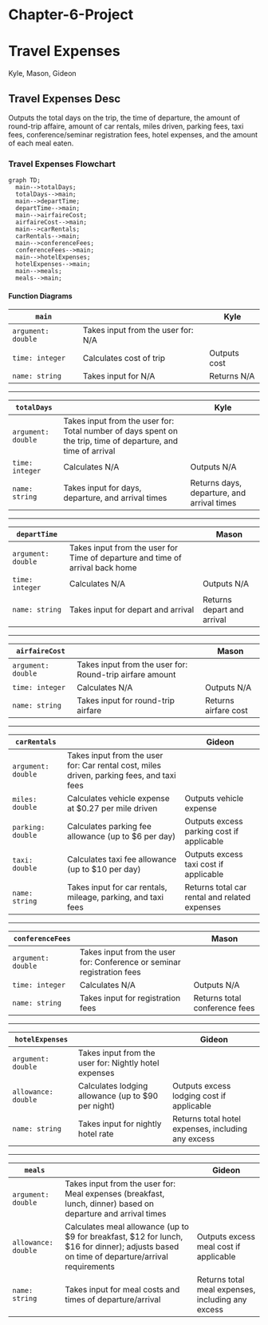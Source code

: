# Chapter-6-Project

# Travel Expenses
Kyle, Mason, Gideon

## Travel Expenses Desc
Outputs the total days on the trip, the time of departure, the amount of round-trip affaire, amount of car rentals,
miles driven, parking fees, taxi fees, conference/seminar registration fees, hotel expenses,
and the amount of each meal eaten.

### Travel Expenses Flowchart
```mermaid
graph TD;
  main-->totalDays;
  totalDays-->main;
  main-->departTime;
  departTime-->main;
  main-->airfaireCost;
  airfaireCost-->main;
  main-->carRentals;
  carRentals-->main;
  main-->conferenceFees;
  conferenceFees-->main;
  main-->hotelExpenses;
  hotelExpenses-->main;
  main-->meals;
  meals-->main;
```

#### Function Diagrams

| `main`              |                             | Kyle          |
| ------------------- | --------------------------- | ------------- |
| `argument: double`  | Takes input from the user for: N/A |             |
| `time: integer`     | Calculates cost of trip             | Outputs cost |
| `name: string`      | Takes input for N/A                 | Returns N/A  |

***

| `totalDays`         |                                                                                                        | Kyle           |
| ------------------- | ------------------------------------------------------------------------------------------------------ | -------------  |
| `argument: double`  | Takes input from the user for: Total number of days spent on the trip, time of departure, and time of arrival | |
| `time: integer`     | Calculates N/A                                                                                         | Outputs N/A |
| `name: string`      | Takes input for days, departure, and arrival times                                                     | Returns days, departure, and arrival times |

***

| `departTime`        |                             | Mason          |
| ------------------- | --------------------------- | -------------  |
| `argument: double`  | Takes input from the user for Time of departure and time of arrival back home | |
| `time: integer`     | Calculates N/A                        | Outputs N/A |
| `name: string`      | Takes input for depart and arrival    | Returns depart and arrival |

***

| `airfaireCost`      |                                                           | Mason          |
| ------------------- | --------------------------------------------------------- | -------------  |
| `argument: double`  | Takes input from the user for: Round-trip airfare amount  | |
| `time: integer`     | Calculates N/A                                            | Outputs N/A |
| `name: string`      | Takes input for round-trip airfare                        | Returns airfare cost |
***

| `carRentals`        |                                                                                               | Gideon         |
| ------------------- | --------------------------------------------------------------------------------------------- | -------------  |
| `argument: double`  | Takes input from the user for: Car rental cost, miles driven, parking fees, and taxi fees     | |
| `miles: double`     | Calculates vehicle expense at $0.27 per mile driven                                           | Outputs vehicle expense |
| `parking: double`   | Calculates parking fee allowance (up to $6 per day)                                           | Outputs excess parking cost if applicable |
| `taxi: double`      | Calculates taxi fee allowance (up to $10 per day)                                             | Outputs excess taxi cost if applicable |
| `name: string`      | Takes input for car rentals, mileage, parking, and taxi fees                                  | Returns total car rental and related expenses |

***

| `conferenceFees`    |                                                                | Mason          |
| ------------------- | -------------------------------------------------------------- | -------------  |
| `argument: double`  | Takes input from the user for: Conference or seminar registration fees | |
| `time: integer`     | Calculates N/A                                                 | Outputs N/A |
| `name: string`      | Takes input for registration fees                              | Returns total conference fees |

***

| `hotelExpenses`     |                                                                              | Gideon         |
| ------------------- | ---------------------------------------------------------------------------- | -------------  |
| `argument: double`  | Takes input from the user for: Nightly hotel expenses                         | |
| `allowance: double` | Calculates lodging allowance (up to $90 per night)                            | Outputs excess lodging cost if applicable |
| `name: string`      | Takes input for nightly hotel rate                                           | Returns total hotel expenses, including any excess |

***

| `meals`             |                                                                                                                                            | Gideon         |
| ------------------- | ------------------------------------------------------------------------------------------------------------------------------------------ | -------------  |
| `argument: double`  | Takes input from the user for: Meal expenses (breakfast, lunch, dinner) based on departure and arrival times                               | |
| `allowance: double` | Calculates meal allowance (up to $9 for breakfast, $12 for lunch, $16 for dinner); adjusts based on time of departure/arrival requirements | Outputs excess meal cost if applicable |
| `name: string`      | Takes input for meal costs and times of departure/arrival                                                                                  | Returns total meal expenses, including any excess |
